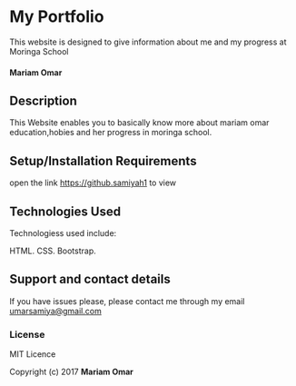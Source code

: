 # My Portfolio

This website is designed to give information about me and my progress at Moringa School

#### Mariam Omar

## Description

This Website enables you to basically know more about mariam omar education,hobies and her progress
in moringa school.

## Setup/Installation Requirements

 open the link https://github.samiyah1 to view


## Technologies Used

Technologiess used include:

HTML.
CSS.
Bootstrap.
## Support and contact details

If you have issues please, please contact me through my email umarsamiya@gmail.com

### License

MIT Licence

Copyright (c) 2017 **Mariam Omar**

